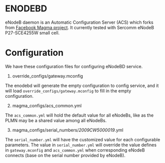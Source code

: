 # ENODEBD

eNodeB daemon is an Automatic Configuration Server (ACS) which forks from [Facebook Magma project](https://github.com/magma/magma). It currently tested with Sercomm eNodeB P27-SCE4255W small cell.

# Configuration

We have these configuration files for configuring eNodeBD service.

1. override_configs/gateway.mconfig

The enodebd will generate the empty configuration to config service, and it will load
`override_configs/gateway.mconfig` to fill in the empty configuration.

2. magma_configs/acs_common.yml

The `acs_common.yml` will hold the default value for all eNodeBs, like as the PLMN may be a shared value among all eNodeBs.

3. magma_configs/serial_numbers/_2009CW5000019_.yml

The `serial_number.yml` will have the customized value for each configurable parameters. The value in `serial_number.yml` will override the value defines in `gateway.mconfig` and `acs_common.yml` when corresponding eNodeB connects (base on the serial number provided by eNodeB).